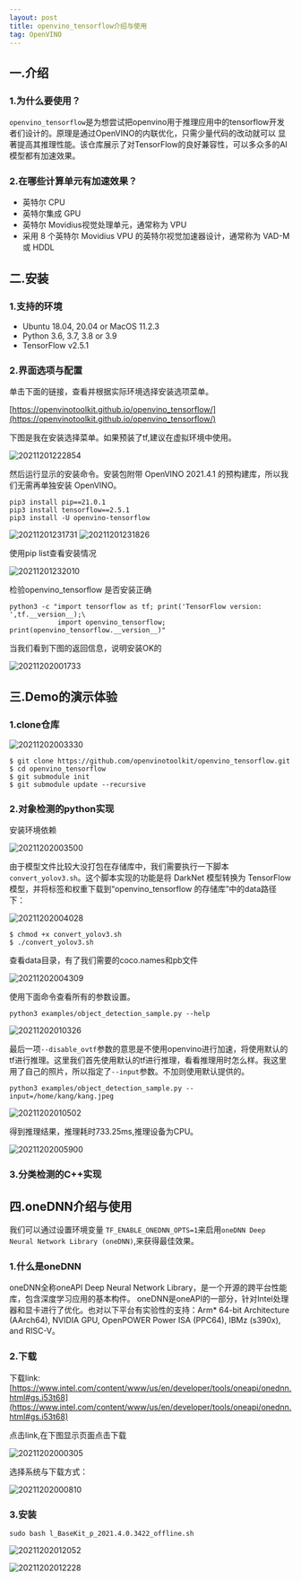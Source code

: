 ```yaml
---
layout: post
title: openvino_tensorflow介绍与使用
tag: OpenVINO
---
```


## 一.介绍

### 1.为什么要使用？

`openvino_tensorflow`是为想尝试把openvino用于推理应用中的tensorflow开发者们设计的。原理是通过OpenVINO的内联优化，只需少量代码的改动就可以
显著提高其推理性能。该仓库展示了对TensorFlow的良好兼容性，可以多众多的AI模型都有加速效果。

### 2.在哪些计算单元有加速效果？

- 英特尔 CPU
- 英特尔集成 GPU
- 英特尔 Movidius视觉处理单元，通常称为 VPU
- 采用 8 个英特尔 Movidius VPU 的英特尔视觉加速器设计，通常称为 VAD-M 或 HDDL

## 二.安装

### 1.支持的环境

- Ubuntu 18.04, 20.04 or MacOS 11.2.3
- Python 3.6, 3.7, 3.8 or 3.9
- TensorFlow v2.5.1

### 2.界面选项与配置

单击下面的链接，查看并根据实际环境选择安装选项菜单。

[https://openvinotoolkit.github.io/openvino_tensorflow/](https://openvinotoolkit.github.io/openvino_tensorflow/)

下图是我在安装选择菜单。如果预装了tf,建议在虚拟环境中使用。

![20211201222854](https://cdn.jsdelivr.net/gh/luckykang/picture_bed/blogs_images/20211201222854.png)

然后运行显示的安装命令。安装包附带 OpenVINO 2021.4.1 的预构建库，所以我们无需再单独安装 OpenVINO。

    pip3 install pip==21.0.1
    pip3 install tensorflow==2.5.1
    pip3 install -U openvino-tensorflow

![20211201231731](https://cdn.jsdelivr.net/gh/luckykang/picture_bed/blogs_images/20211201231731.png)
![20211201231826](https://cdn.jsdelivr.net/gh/luckykang/picture_bed/blogs_images/20211201231826.png)

使用pip list查看安装情况

![20211201232010](https://cdn.jsdelivr.net/gh/luckykang/picture_bed/blogs_images/20211201232010.png)

检验openvino_tensorflow 是否安装正确

    python3 -c "import tensorflow as tf; print('TensorFlow version: ',tf.__version__);\
                import openvino_tensorflow; print(openvino_tensorflow.__version__)"

当我们看到下图的返回信息，说明安装OK的

![20211202001733](https://cdn.jsdelivr.net/gh/luckykang/picture_bed/blogs_images/20211202001733.png)

## 三.Demo的演示体验

### 1.clone仓库

![20211202003330](https://cdn.jsdelivr.net/gh/luckykang/picture_bed/blogs_images/20211202003330.png)

    $ git clone https://github.com/openvinotoolkit/openvino_tensorflow.git
    $ cd openvino_tensorflow
    $ git submodule init
    $ git submodule update --recursive

### 2.对象检测的python实现

安装环境依赖

![20211202003500](https://cdn.jsdelivr.net/gh/luckykang/picture_bed/blogs_images/20211202003500.png)

由于模型文件比较大没打包在存储库中，我们需要执行一下脚本`convert_yolov3.sh`。这个脚本实现的功能是将 DarkNet 模型转换为 TensorFlow模型，并将标签和权重下载到“openvino_tensorflow 的存储库”中的data路径下：

![20211202004028](https://cdn.jsdelivr.net/gh/luckykang/picture_bed/blogs_images/20211202004028.png)

    $ chmod +x convert_yolov3.sh
    $ ./convert_yolov3.sh

查看data目录，有了我们需要的coco.names和pb文件

![20211202004309](https://cdn.jsdelivr.net/gh/luckykang/picture_bed/blogs_images/20211202004309.png)

使用下面命令查看所有的参数设置。

    python3 examples/object_detection_sample.py --help

![20211202010326](https://cdn.jsdelivr.net/gh/luckykang/picture_bed/blogs_images/20211202010326.png)

最后一项`--disable_ovtf`参数的意思是不使用openvino进行加速，将使用默认的tf进行推理。这里我们首先使用默认的tf进行推理，看看推理用时怎么样。我这里用了自己的照片，所以指定了`--input`参数。不加则使用默认提供的。

    python3 examples/object_detection_sample.py --input=/home/kang/kang.jpeg

![20211202010502](https://cdn.jsdelivr.net/gh/luckykang/picture_bed/blogs_images/20211202010502.png)

得到推理结果，推理耗时733.25ms,推理设备为CPU。

![20211202005900](https://cdn.jsdelivr.net/gh/luckykang/picture_bed/blogs_images/20211202005900.png)

### 3.分类检测的C++实现





## 四.oneDNN介绍与使用

我们可以通过设置环境变量 `TF_ENABLE_ONEDNN_OPTS=1`来启用`oneDNN Deep Neural Network Library (oneDNN)`,来获得最佳效果。

### 1.什么是oneDNN

oneDNN全称oneAPI Deep Neural Network Library，是一个开源的跨平台性能库，包含深度学习应用的基本构件。 oneDNN是oneAPI的一部分，针对Intel处理器和显卡进行了优化。也对以下平台有实验性的支持：Arm* 64-bit Architecture (AArch64), NVIDIA GPU, OpenPOWER Power ISA (PPC64), IBMz (s390x), and RISC-V。

### 2.下载

下载link:[https://www.intel.com/content/www/us/en/developer/tools/oneapi/onednn.html#gs.i53t68](https://www.intel.com/content/www/us/en/developer/tools/oneapi/onednn.html#gs.i53t68)

点击link,在下图显示页面点击下载

![20211202000305](https://cdn.jsdelivr.net/gh/luckykang/picture_bed/blogs_images/20211202000305.png)

选择系统与下载方式：

![20211202000810](https://cdn.jsdelivr.net/gh/luckykang/picture_bed/blogs_images/20211202000810.png)

### 3.安装

    sudo bash l_BaseKit_p_2021.4.0.3422_offline.sh

![20211202012052](https://cdn.jsdelivr.net/gh/luckykang/picture_bed/blogs_images/20211202012052.png)

![20211202012228](https://cdn.jsdelivr.net/gh/luckykang/picture_bed/blogs_images/20211202012228.png)


